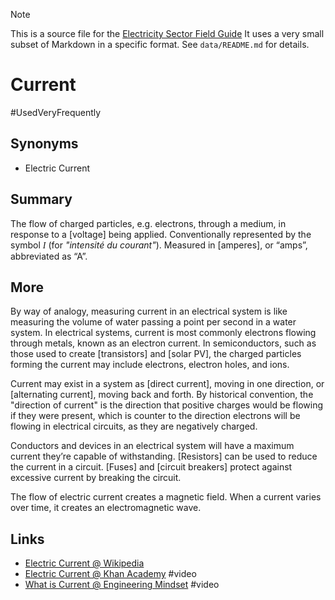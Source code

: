 > [!NOTE] 
> This is a source file for the [Electricity Sector Field Guide](https://grahamlea.github.io/Electricity-Sector-Field-Guide/)
> It uses a very small subset of Markdown in a specific format.
> See `data/README.md` for details.

# Current
#UsedVeryFrequently

## Synonyms
- Electric Current


## Summary

The flow of charged particles, e.g. electrons, through a medium, in response to a [voltage] being applied.
Conventionally represented by the symbol <i style='font-family: serif;'>I</i> (for <i>"intensité du courant"</i>).
Measured in [amperes], or “amps”, abbreviated as “A”.


## More

By way of analogy, measuring current in an electrical system is like measuring the volume of water passing a
point per second in a water system.
In electrical systems, current is most commonly electrons flowing through metals, known as an electron current.
In semiconductors, such as those used to create [transistors] and [solar PV], the charged particles forming
the current may include electrons, electron holes, and ions.

Current may exist in a system as [direct current], moving in one direction, or [alternating current], moving
back and forth.
By historical convention, the "direction of current" is the direction that positive charges would be flowing
if they were present, which is counter to the direction electrons will be flowing in electrical circuits, as
they are negatively charged.

Conductors and devices in an electrical system will have a maximum current they’re capable of withstanding.
[Resistors] can be used to reduce the current in a circuit.
[Fuses] and [circuit breakers] protect against excessive current by breaking the circuit.

The flow of electric current creates a magnetic field. When a current varies over time, it creates an
electromagnetic wave.


## Links
- [Electric Current @ Wikipedia](https://en.wikipedia.org/wiki/Electric_current)
- [Electric Current @ Khan Academy](https://www.khanacademy.org/science/electrical-engineering/introduction-to-ee/intro-to-ee/v/ee-current) #video
- [What is Current @ Engineering Mindset](https://www.youtube.com/watch?v=8Posj4WMo0o) #video

